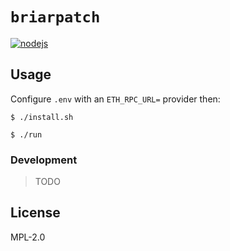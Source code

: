 # `briarpatch`

[![nodejs](https://github.com/manifoldfinance/briarpatch/actions/workflows/nodejs.yml/badge.svg)](https://github.com/manifoldfinance/briarpatch/actions/workflows/nodejs.yml)


## Usage

Configure `.env` with an `ETH_RPC_URL=` provider then:

```shell
$ ./install.sh
```

```shell
$ ./run
```

### Development

> TODO

## License

MPL-2.0
